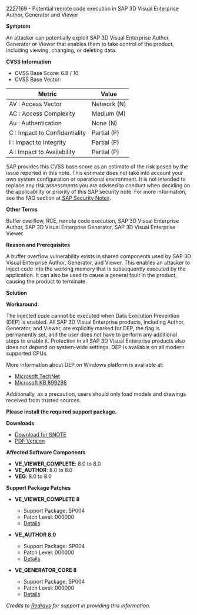 2227169 - Potential remote code execution in SAP 3D Visual Enterprise Author, Generator and Viewer

**Symptom**

An attacker can potentially exploit SAP 3D Visual Enterprise Author, Generator or Viewer that enables them to take control of the product, including viewing, changing, or deleting data.

**CVSS Information**

* CVSS Base Score: 6.8 / 10
* CVSS Base Vector:

| Metric                     | Value     |
|----------------------------|-----------|
| AV : Access Vector         | Network (N) |
| AC : Access Complexity     | Medium (M) |
| Au : Authentication        | None (N)   |
| C : Impact to Confidentiality | Partial (P) |
| I : Impact to Integrity    | Partial (P) |
| A : Impact to Availability | Partial (P) |

SAP provides this CVSS base score as an estimate of the risk posed by the issue reported in this note. This estimate does not take into account your own system configuration or operational environment. It is not intended to replace any risk assessments you are advised to conduct when deciding on the applicability or priority of this SAP security note. For more information, see the FAQ section at [SAP Security Notes](https://me.sap.com/support/securitynotes).

**Other Terms**

Buffer overflow, RCE, remote code execution, SAP 3D Visual Enterprise Author, SAP 3D Visual Enterprise Generator, SAP 3D Visual Enterprise Viewer

**Reason and Prerequisites**

A buffer overflow vulnerability exists in shared components used by SAP 3D Visual Enterprise Author, Generator, and Viewer. This enables an attacker to inject code into the working memory that is subsequently executed by the application. It can also be used to cause a general fault in the product, causing the product to terminate.

**Solution**

**Workaround:**

The injected code cannot be executed when Data Execution Prevention (DEP) is enabled. All SAP 3D Visual Enterprise products, including Author, Generator, and Viewer, are explicitly marked for DEP, the flag is permanently set, and the user does not have to perform any additional steps to enable it. Protection in all SAP 3D Visual Enterprise products also does not depend on system-wide settings. DEP is available on all modern supported CPUs.

More information about DEP on Windows platform is available at:
- [Microsoft TechNet](http://technet.microsoft.com/en-us/library/cc738483(v=ws.10).aspx)
- [Microsoft KB 899298](http://support.microsoft.com/kb/899298)

Additionally, as a precaution, users should only load models and drawings received from trusted sources.

**Please install the required support package.**

**Downloads**

- [Download for SNOTE](https://notesdownloads.sap.com/note/0040000018181942017)
- [PDF Version](https://me.sap.com/sap/support/sfm/notes/print/0002227169?language=en-US&token=21E46F0D4B31D6445B93C3AF2AF70960)

**Affected Software Components**

- **VE_VIEWER_COMPLETE**: 8.0 to 8.0
- **VE_AUTHOR**: 8.0 to 8.0
- **VEG**: 8.0 to 8.0

**Support Package Patches**

- **VE_VIEWER_COMPLETE 8**
  - Support Package: SP004
  - Patch Level: 000000
  - [Details](https://me.sap.com/sap/support/swdc/notes?cvnr=67837800100200024157&support_package=SP004&patch_level=000000)

- **VE_AUTHOR 8.0**
  - Support Package: SP004
  - Patch Level: 000000
  - [Details](https://me.sap.com/sap/support/swdc/notes?cvnr=67837800100200024175&support_package=SP004&patch_level=000000)

- **VE_GENERATOR_CORE 8**
  - Support Package: SP004
  - Patch Level: 000000
  - [Details](https://me.sap.com/sap/support/swdc/notes?cvnr=67837800100200024190&support_package=SP004&patch_level=000000)

*Credits to [Redrays](https://redrays.io) for support in providing this information.*